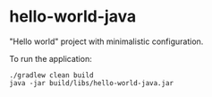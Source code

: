 # hello-world-java

"Hello world" project with minimalistic configuration.

To run the application:
```shell
./gradlew clean build
java -jar build/libs/hello-world-java.jar
```